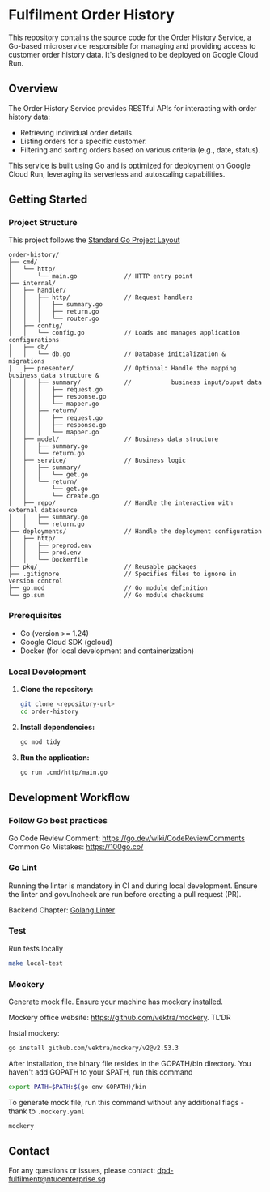 # Fulfilment Order History

This repository contains the source code for the Order History Service, a Go-based microservice responsible for managing and providing access to customer order history data. It's designed to be deployed on Google Cloud Run.

## Overview

The Order History Service provides RESTful APIs for interacting with order history data:

*   Retrieving individual order details.
*   Listing orders for a specific customer.
*   Filtering and sorting orders based on various criteria (e.g., date, status).

This service is built using Go and is optimized for deployment on Google Cloud Run, leveraging its serverless and autoscaling capabilities.

## Getting Started

### Project Structure

This project follows the [Standard Go Project Layout](https://github.com/golang-standards/project-layout)

```
order-history/
├── cmd/
│   └── http/
│       └── main.go             // HTTP entry point
├── internal/
│   ├── handler/
│   │   ├── http/               // Request handlers
│   │   │   ├── summary.go      
│   │   │   ├── return.go
│   │   │   └── router.go 
│   ├── config/
│   │   └── config.go           // Loads and manages application configurations
│   ├── db/           
│   │   └── db.go               // Database initialization & migrations
│   ├── presenter/              // Optional: Handle the mapping business data structure & 
│   │   ├── summary/            //           business input/ouput data
│   │   │   ├── request.go
│   │   │   ├── response.go
│   │   │   └── mapper.go
│   │   ├── return/
│   │   │   ├── request.go
│   │   │   ├── response.go
│   │   │   └── mapper.go
│   ├── model/                  // Business data structure
│   │   ├── summary.go        
│   │   └── return.go     
│   ├── service/                // Business logic
│   │   ├── summary/            
│   │   │   └── get.go
│   │   └── return/             
│   │       └── get.go
│   │       └── create.go
│   ├── repo/                   // Handle the interaction with external datasource
│   │   ├── summary.go          
│   │   └── return.go           
├── deployments/                // Handle the deployment configuration
│   ├── http/
│   │   ├── preprod.env
│   │   ├── prod.env
│   │   └── Dockerfile
├── pkg/                        // Reusable packages
├── .gitignore                  // Specifies files to ignore in version control
├── go.mod                      // Go module definition
└── go.sum                      // Go module checksums

```

### Prerequisites

*   Go (version >= 1.24)
*   Google Cloud SDK (gcloud)
*   Docker (for local development and containerization)

### Local Development

1.  **Clone the repository:**
    ```bash
    git clone <repository-url>
    cd order-history
    ```

2.  **Install dependencies:**
    ```bash
    go mod tidy
    ```

3.  **Run the application:**
    ```bash
    go run .cmd/http/main.go
    ```

## Development Workflow
### Follow Go best practices

Go Code Review Comment: https://go.dev/wiki/CodeReviewComments
Common Go Mistakes: https://100go.co/

### Go Lint
Running the linter is mandatory in CI and during local development. Ensure the linter and govulncheck are run before creating a pull request (PR).

Backend Chapter: [Golang Linter](https://ntuclink.atlassian.net/wiki/spaces/BC/pages/2001960989/Golang+Linter+-+Golangci-lint)

### Test
Run tests locally
```bash
make local-test
```

### Mockery
Generate mock file. Ensure your machine has mockery installed.

Mockery office website: https://github.com/vektra/mockery. TL'DR

Instal mockery:
```bash
go install github.com/vektra/mockery/v2@v2.53.3
```

After installation, the binary file resides in the GOPATH/bin directory. You haven't add GOPATH to your $PATH, run this command
```bash
export PATH=$PATH:$(go env GOPATH)/bin
```

To generate mock file, run this command without any additional flags - thank to `.mockery.yaml`
```bash
mockery
```

## Contact

For any questions or issues, please contact: <dpd-fulfilment@ntucenterprise.sg>